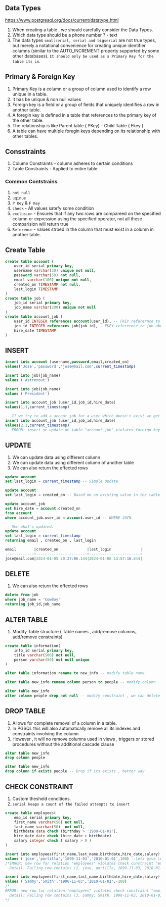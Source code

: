 ## Data Types

https://www.postgresql.org/docs/current/datatype.html

1. When creating a table , we should carefully consider the Data Types.
2. Which data type should be a phone number ? - text 
3. The data types `smallserial, serial and bigserial`  are not true types, but merely a notational convenience for creating unique identifier columns (similar to the AUTO_INCREMENT property supported by some other databases). `It should only be used as a Primary Key for the table its in`.

## Primary & Foreign Key

1. Primary Key is a column or a group of column used to identify a row unique in a table.
2. It has be unique & non null values
3. Foreign key is a field or a group of fields that uniquely identifies a row in another table.
4. A foregin key is defined in a table that references to the primary key of the other table.
5. The relationship is like Parent table ( PKey) - Child Table ( Fkey )
6. A table can have multiple foregin keys depending on its relationship with other tables.

## Consstraints

1. Column Constraints - column adheres to certain conditions
2. Table Constraints - Applied to entire table

### Common Contstrains

1. `not null`
2. `uqinue`
3. `P Key` & `F Key`
4. `check` - All values satefy some condition
5. `exclusion` - Ensures that if any two rows are compareed on the specified column  or expression using the specified operator, not all these comparision will return true
6. `Reference` - values stroed in the column that must exist in a column in another table.


## Create Table

```sql
create table account ( 
	user_id serial primary key,
	username varchar(50) unique not null,
	password varchar(50) not null,
	email varchar(100) unique not null,
	created_on TIMESTAMP not null,
	last_login TIMESTAMP
)
create table job (
	job_id serial primary key,
	job_name varchar(200) unique not null
)
create table account_job (
	user_id INTEGER references account(user_id), -- FKEY referernce to account above
	job_id INTEGER references job(job_id),-- FKEY referernce to job above
	hire_date TIMESTAMP
)
```

## INSERT 

```sql
insert into account (username,password,email,created_on)
values('Jose','password','jose@mail.com',current_timestamp)

insert into job(job_name)
values ('Astronout')

insert into job(job_name)
values ('President')

insert into account_job (user_id,job_id,hire_date)
values(1,1,current_timestamp)

-- If we try to add a accout job for a user which doesn't exist we get 
insert into account_job (user_id,job_id,hire_date)
values(2,1,current_timestamp)
-- ERROR: insert or update on table "account_job" violates foreign key constraint "account_job_user_id_fkey". Detail: Key (user_id)=(2) is not present in table "account"
```

## UPDATE

1. We can update data using different column
2. We can update data using different column of another table
3. We can also return the effected rows

```sql
update account 
set last_login = current_timestamp -- Simple Update

update account 
set last_login = created_on -- Based on an existing value in the table

update account_job
set hire_date = account.created_on
from account
where account_job.user_id = account.user_id -- WHERE JOIN

-- See what's updated.
update account 
set last_login = current_timestamp
returning email , created_on , last_login 

email        |created_on             |last_login             |
-------------+-----------------------+-----------------------+
jose@mail.com|2024-01-05 20:37:06.144|2024-01-08 13:57:16.844|
```

## DELETE

1. We can also return the effected rows

```sql
delete from job
where job_name = 'CowBoy'
returning job_id,job_name
```

## ALTER TABLE

1. Modify Table structure ( Table names , add/remove  columns, add/remove constraints)

```sql
create table information(
	info_id serial primary key,
	title varchar(500) not null,
	person varchar(50) not null unique
)

alter table information rename to new_info -- modify table name

alter table new_info rename column person to people -- modify column 

alter table new_info 
alter column people drop not null -- modify constraint , we can delete & add as well
```

## DROP TABLE

1. Allows for complete removal of a column in a table.
2. In PGSQL this will also automatically remove all its indexes and constraints involving the column
3. However , it will no remove columns used in views , triggers or stored procedures without the additional cascade clause


```sql
alter table new_info
drop column people

alter table new_info
drop column if exists people -- Drop if its exists , better way
```

## CHECK CONSTRAINT

1. Custom theshold conditions.
2. `serial keeps a count of the failed attempts to insert`

```sql
create table employees(
	emp_id serial primary key,
	first_name varchar(50) not null,
	last_name varchar(50)  not null,
	birthdate date check (birthday > '1900-01-01'),
	hire_date date check (hire_date > birthdate)
	salary integer check ( salary > 0 )
)

insert into employees(first_name,last_name,birthdate,hire_date,salary)
values ('jose','portilla','1899-11-03','2010-01-01',100) --Lets give low values and see the 1st check firing
/*ERROR: new row for relation "employees" violates check constraint "employees_birthdate_check"
  Detail: Failing row contains (1, jose, portilla, 1899-11-03, 2010-01-01, 100).*/

insert into employees(first_name,last_name,birthdate,hire_date,salary)
values ('Sammy','Smith','1990-11-03','2010-01-01',-100)
/*
ERROR: new row for relation "employees" violates check constraint "employees_salary_check"
  Detail: Failing row contains (3, Sammy, Smith, 1990-11-03, 2010-01-01, -100).
*/
```